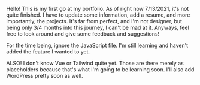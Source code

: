 Hello! This is my first go at my portfolio. As of right now 7/13/2021, it's not quite finished. I have to update some information, add a resume, and more importantly, the projects. 
It's far from perfect, and I'm not designer, but being only 3/4 months into this journey, I can't be mad at it. Anyways, feel free to look around and give some feedback and
suggestions! 


For the time being, ignore the JavaScript file. I'm still learning and haven't added the feature I wanted to yet. 

ALSO! I don't know Vue or Tailwind quite yet. Those are there merely as placeholders because that's what I'm going to be learning soon.
I'll also add WordPress pretty soon as well. 
